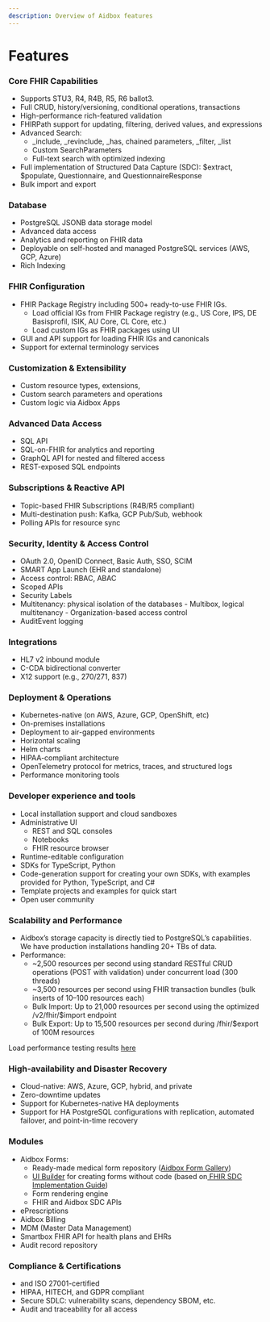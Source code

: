 ```yaml
---
description: Overview of Aidbox features
---
```


# Features

### Core FHIR Capabilities

* Supports STU3, R4, R4B, R5, R6 ballot3.
* Full CRUD, history/versioning, conditional operations, transactions
* High-performance rich-featured validation
* FHIRPath support for updating, filtering, derived values, and expressions
* Advanced Search:
  * \_include, \_revinclude, \_has, chained parameters, \_filter, \_list
  * Custom SearchParameters
  * Full-text search with optimized indexing
* Full implementation of Structured Data Capture (SDC): $extract, $populate, Questionnaire, and QuestionnaireResponse
* Bulk import and export

### Database&#x20;

* PostgreSQL JSONB data storage model
* Advanced data access
* Analytics and reporting on FHIR data
* Deployable on self-hosted and managed PostgreSQL services (AWS, GCP, Azure)
* Rich Indexing

### FHIR Configuration

* &#x20;FHIR Package Registry including 500+ ready-to-use FHIR IGs.
  * Load official IGs from FHIR Package registry (e.g., US Core, IPS, DE Basisprofil, ISIK, AU Core, CL Core, etc.)
  * Load custom IGs as FHIR packages using UI
* GUI and API support for loading FHIR IGs and canonicals&#x20;
* Support for external terminology services

### Customization & Extensibility

* Custom resource types, extensions,&#x20;
* Custom search parameters and operations&#x20;
* Custom logic via Aidbox Apps

### Advanced Data Access

* SQL API
* SQL-on-FHIR for analytics and reporting&#x20;
* GraphQL API for nested and filtered access
* REST-exposed SQL endpoints

### Subscriptions & Reactive API

* Topic-based FHIR Subscriptions (R4B/R5 compliant)
* Multi-destination push: Kafka, GCP Pub/Sub, webhook
* Polling APIs for resource sync

### Security, Identity & Access Control

* OAuth 2.0, OpenID Connect, Basic Auth, SSO, SCIM
* SMART App Launch (EHR and standalone)
* Access control: RBAC, ABAC
* Scoped APIs&#x20;
* Security Labels&#x20;
* Multitenancy: physical isolation of the databases - Multibox, logical multitenancy  - Organization-based access control
* AuditEvent logging&#x20;

### Integrations

* HL7 v2 inbound module
* C-CDA bidirectional converter
* X12 support (e.g., 270/271, 837)

### Deployment & Operations

* Kubernetes-native (on AWS, Azure, GCP, OpenShift, etc)
* On-premises installations
* Deployment to air-gapped environments
* Horizontal scaling
* Helm charts
* HIPAA-compliant architecture
* OpenTelemetry protocol for metrics, traces, and structured logs
* Performance monitoring tools

### Developer experience and tools

* Local installation support and cloud sandboxes
* Administrative UI
  * REST and SQL consoles
  * Notebooks
  * FHIR resource browser
* Runtime-editable configuration&#x20;
* SDKs for TypeScript, Python
* Code-generation support for creating your own SDKs, with examples provided for Python, TypeScript, and C#
* Template projects and examples for quick start
* Open user community

### Scalability and Performance

* Aidbox’s storage capacity is directly tied to PostgreSQL’s capabilities. We have production installations handling 20+ TBs of data.
* Performance:
  * \~2,500 resources per second using standard RESTful CRUD operations (POST with validation) under concurrent load (300 threads)​
  * \~3,500 resources per second using FHIR transaction bundles (bulk inserts of 10–100 resources each)​
  * Bulk Import: Up to 21,000 resources per second using the optimized /v2/fhir/$import endpoint​
  * Bulk Export: Up to 15,500 resources per second during /fhir/$export of 100M resources​

Load performance testing results [here](https://www.health-samurai.io/downloads/aidbox-performance-report)

### High-availability and Disaster Recovery

* Cloud-native: AWS, Azure, GCP, hybrid, and private
* Zero-downtime updates
* Support for Kubernetes-native HA deployments
* Support for HA PostgreSQL configurations with replication, automated failover, and point-in-time recovery

### Modules

* Aidbox Forms:
  * Ready-made medical form repository ([Aidbox Form Gallery](../modules/aidbox-forms/aidbox-form-gallery.md))
  * [UI Builder](../modules/aidbox-forms/aidbox-ui-builder-alpha/) for creating forms without code (based on[ FHIR SDC Implementation Guide](https://build.fhir.org/ig/HL7/sdc/index.html))
  * Form rendering engine
  * FHIR  and Aidbox SDC APIs
* ePrescriptions
* Aidbox Billing
* MDM (Master Data Management)
* Smartbox FHIR API for health plans and EHRs
* Audit record repository

### &#x20;Compliance & Certifications

* and ISO 27001-certified&#x20;
* HIPAA, HITECH, and GDPR compliant
* Secure SDLC: vulnerability scans, dependency SBOM, etc.
* Audit and traceability for all access
